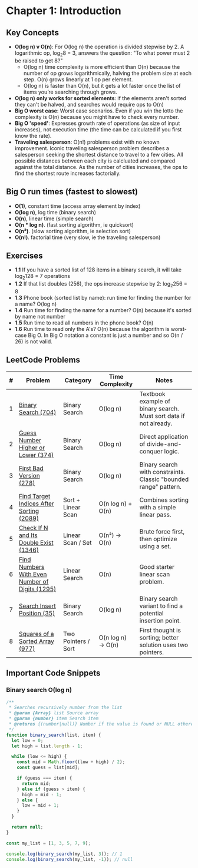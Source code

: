 # Chapter 1: Introduction

## Key Concepts
- **O(log n) v O(n)**: For O(log n) the operation is divided stepwise by 2. A logarithmic op, $\log_2{8}$ = 3, answers the question: "To what power must 2 be raised to get 8?"
  - O(log n) time complexity is more efficient than O(n) because the number of op grows logarithmically, halving the problem size at each step. O(n) grows linearly at 1 op per element.
  - O(log n) is faster than O(n), but it gets a lot faster once the list of items you’re searching through grows.
- **O(log n) only works for sorted elements**: if the elements aren't sorted they can't be halved, and searches would require ops to O(n)
- **Big O worst case**: Worst case scenarios. Even if you win the lotto the complexity is O(n) because you might have to check every number.
- **Big O 'speed'**: Expresses growth rate of operations (as size of input increases), not execution time (the time can be calculated if you first know the rate).
- **Traveling salesperson**: O(n!) problems exist with no known improvement. Iconic traveling salesperson problem describes a salesperson seeking the shortest distance to travel to a few cities. All possible distances between each city is calcluated and compared against the total distance. As the number of cities increases, the ops to find the shortest route increases factorially.


## Big O run times (fastest to slowest)
- **O(1)**, constant time (access array element by index)
- **O(log n)**, log time (binary search)
- **O(n)**, linear time (simple search)
- **O(n * log n)**. (fast sorting algorithm, ie quicksort)
- **O(n²)**. (slow sorting algorithm, ie selection sort)
- **O(n!)**. factorial time (very slow, ie the traveling salesperson)

## Exercises
- **1.1** If you have a sorted list of 128 items in a binary search, it will take $\log_2{128}$ = 7 operations
- **1.2** If that list doubles (256), the ops increase stepwise by 2: $\log_2{256}$ = 8
- **1.3** Phone book (sorted list by name): run time for finding the number for a name? O(log n)
- **1.4** Run time for finding the name for a number? O(n) because it's sorted by name not number
- **1.5** Run time to read all numbers in the phone book? O(n)
- **1.6** Run time to read only the A's? O(n) because the algorithm is worst-case Big O. In Big O notation a constant is just a number and so O(n / 26) is not valid.

## LeetCode Problems

| #  | Problem | Category | Time Complexity | Notes |
|----|---------|----------|------------------|-------|
| 1  | [Binary Search (704)](https://leetcode.com/problems/binary-search/) | Binary Search | O(log n) | Textbook example of binary search. Must sort data if not already. |
| 2  | [Guess Number Higher or Lower (374)](https://leetcode.com/problems/guess-number-higher-or-lower/) | Binary Search | O(log n) | Direct application of divide-and-conquer logic. |
| 3  | [First Bad Version (278)](https://leetcode.com/problems/first-bad-version/) | Binary Search | O(log n) | Binary search with constraints. Classic "bounded range" pattern. |
| 4  | [Find Target Indices After Sorting (2089)](https://leetcode.com/problems/find-target-indices-after-sorting-array/) | Sort + Linear Scan | O(n log n) + O(n) | Combines sorting with a simple linear pass. |
| 5  | [Check If N and Its Double Exist (1346)](https://leetcode.com/problems/check-if-n-and-its-double-exist/) | Linear Scan / Set | O(n²) → O(n) | Brute force first, then optimize using a set. |
| 6  | [Find Numbers With Even Number of Digits (1295)](https://leetcode.com/problems/find-numbers-with-even-number-of-digits/) | Linear Search | O(n) | Good starter linear scan problem. |
| 7  | [Search Insert Position (35)](https://leetcode.com/problems/search-insert-position/) | Binary Search | O(log n) | Binary search variant to find a potential insertion point. |
| 8  | [Squares of a Sorted Array (977)](https://leetcode.com/problems/squares-of-a-sorted-array/) | Two Pointers / Sort | O(n log n) → O(n) | First thought is sorting; better solution uses two pointers. |


## Important Code Snippets
### Binary search O(log n)
```javascript
/**
 * Searches recursively number from the list
 * @param {Array} list Source array
 * @param {number} item Search item
 * @returns {(number|null)} Number if the value is found or NULL otherwise
 */
function binary_search(list, item) {
  let low = 0;
  let high = list.length - 1;

  while (low <= high) {
    const mid = Math.floor((low + high) / 2);
    const guess = list[mid];

    if (guess === item) {
      return mid;
    } else if (guess > item) {
      high = mid - 1;
    } else {
      low = mid + 1;
    }
  }

  return null;
}

const my_list = [1, 3, 5, 7, 9];

console.log(binary_search(my_list, 3)); // 1
console.log(binary_search(my_list, -1)); // null

